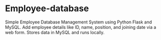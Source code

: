 # Employee-database
Simple Employee Database Management System using Python Flask and MySQL. Add employee details like ID, name, position, and joining date via a web form. Stores data in MySQL and runs locally.
